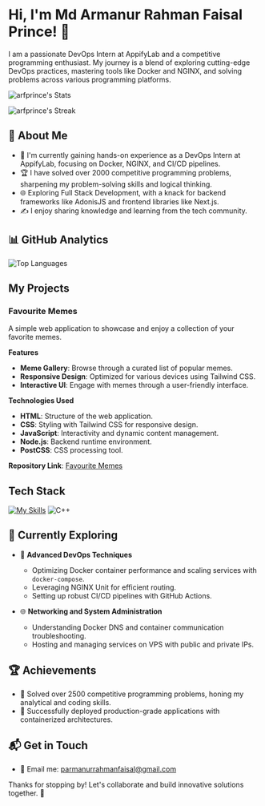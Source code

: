 # Hi, I'm Md Armanur Rahman Faisal Prince! 👋

I am a passionate DevOps Intern at AppifyLab and a competitive programming enthusiast. My journey is a blend of exploring cutting-edge DevOps practices, mastering tools like Docker and NGINX, and solving problems across various programming platforms.

![arfprince's Stats](https://github-readme-stats.vercel.app/api?username=arfprince&theme=vue-dark&show_icons=true&hide_border=true&count_private=true)

![arfprince's Streak](https://streak-stats.demolab.com?user=arfprince&theme=vue-dark&hide_border=true)

## 🚀 About Me

- 🔭 I'm currently gaining hands-on experience as a DevOps Intern at AppifyLab, focusing on Docker, NGINX, and CI/CD pipelines.
- 🏆 I have solved over 2000 competitive programming problems, sharpening my problem-solving skills and logical thinking.
- 🌐 Exploring Full Stack Development, with a knack for backend frameworks like AdonisJS and frontend libraries like Next.js.
- ✍️ I enjoy sharing knowledge and learning from the tech community.

## 📊 GitHub Analytics

![Top Languages](https://github-readme-stats.vercel.app/api/top-langs/?username=arfprince&layout=compact&theme=vue-dark&hide_border=true)

## My Projects

### Favourite Memes

A simple web application to showcase and enjoy a collection of your favorite memes.

**Features**
- **Meme Gallery**: Browse through a curated list of popular memes.
- **Responsive Design**: Optimized for various devices using Tailwind CSS.
- **Interactive UI**: Engage with memes through a user-friendly interface.

**Technologies Used**
- **HTML**: Structure of the web application.
- **CSS**: Styling with Tailwind CSS for responsive design.
- **JavaScript**: Interactivity and dynamic content management.
- **Node.js**: Backend runtime environment.
- **PostCSS**: CSS processing tool.

**Repository Link**: [Favourite Memes](https://github.com/arfprince/Favourite-Memes)

## Tech Stack

[![My Skills](https://skillicons.dev/icons?i=docker,nginx,nodejs,react,js,html,css,postgres,c,nextjs,linux,mysql,sublime,vscode,git,github)](https://skillicons.dev) ![C++](https://img.shields.io/badge/C%2B%2B-blue?style=for-the-badge&logo=cplusplus)


## 🌱 Currently Exploring

- 🚀 **Advanced DevOps Techniques**
  - Optimizing Docker container performance and scaling services with `docker-compose`.
  - Leveraging NGINX Unit for efficient routing.
  - Setting up robust CI/CD pipelines with GitHub Actions.

- 🌐 **Networking and System Administration**
  - Understanding Docker DNS and container communication troubleshooting.
  - Hosting and managing services on VPS with public and private IPs.

## 🏆 Achievements

- 🌟 Solved over 2500 competitive programming problems, honing my analytical and coding skills.
- 🎉 Successfully deployed production-grade applications with containerized architectures.

## 📬 Get in Touch

- 📧 Email me: parmanurrahmanfaisal@gmail.com  

Thanks for stopping by! Let's collaborate and build innovative solutions together. 🚀
